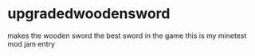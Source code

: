 # upgradedwoodensword
makes the wooden sword the best sword in the game
this is my minetest mod jam entry
